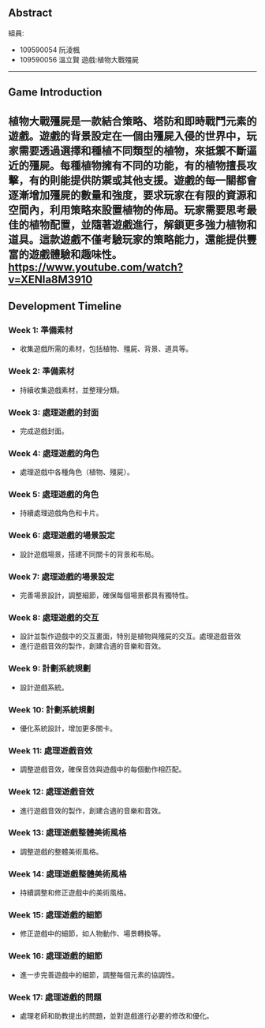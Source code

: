 ## Abstract
組員:
- 109590054 阮淩楓
- 109590056 溫立賢
遊戲:植物大戰殭屍

---

## Game Introduction

植物大戰殭屍是一款結合策略、塔防和即時戰鬥元素的遊戲。遊戲的背景設定在一個由殭屍入侵的世界中，玩家需要透過選擇和種植不同類型的植物，來抵禦不斷逼近的殭屍。每種植物擁有不同的功能，有的植物擅長攻擊，有的則能提供防禦或其他支援。遊戲的每一關都會逐漸增加殭屍的數量和強度，要求玩家在有限的資源和空間內，利用策略來設置植物的佈局。玩家需要思考最佳的植物配置，並隨著遊戲進行，解鎖更多強力植物和道具。這款遊戲不僅考驗玩家的策略能力，還能提供豐富的遊戲體驗和趣味性。
https://www.youtube.com/watch?v=XENla8M3910
---

## Development Timeline

### Week 1: 準備素材
- 收集遊戲所需的素材，包括植物、殭屍、背景、道具等。

### Week 2: 準備素材
- 持續收集遊戲素材，並整理分類。

### Week 3: 處理遊戲的封面
- 完成遊戲封面。

### Week 4: 處理遊戲的角色
- 處理遊戲中各種角色（植物、殭屍）。

### Week 5: 處理遊戲的角色
- 持續處理遊戲角色和卡片。

### Week 6: 處理遊戲的場景設定
- 設計遊戲場景，搭建不同關卡的背景和布局。

### Week 7: 處理遊戲的場景設定
- 完善場景設計，調整細節，確保每個場景都具有獨特性。

### Week 8: 處理遊戲的交互
- 設計並製作遊戲中的交互畫面，特別是植物與殭屍的交互。處理遊戲音效
- 進行遊戲音效的製作，創建合適的音樂和音效。

### Week 9: 計劃系統規劃
- 設計遊戲系統。

### Week 10: 計劃系統規劃
- 優化系統設計，增加更多關卡。

### Week 11: 處理遊戲音效
- 調整遊戲音效，確保音效與遊戲中的每個動作相匹配。

### Week 12: 處理遊戲音效
- 進行遊戲音效的製作，創建合適的音樂和音效。

### Week 13: 處理遊戲整體美術風格
- 調整遊戲的整體美術風格。

### Week 14: 處理遊戲整體美術風格
- 持續調整和修正遊戲中的美術風格。

### Week 15: 處理遊戲的細節
- 修正遊戲中的細節，如人物動作、場景轉換等。

### Week 16: 處理遊戲的細節
- 進一步完善遊戲中的細節，調整每個元素的協調性。

### Week 17: 處理遊戲的問題
- 處理老師和助教提出的問題，並對遊戲進行必要的修改和優化。

```
